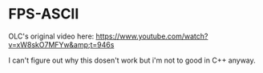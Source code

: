 # FPS-ASCII
OLC's original video here: https://www.youtube.com/watch?v=xW8skO7MFYw&amp;t=946s

I can't figure out why this dosen't work but i'm not to good in C++ anyway. 
